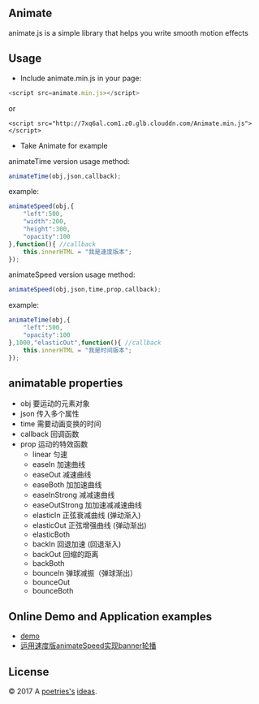 Animate
---
animate.js is a simple library that helps you write smooth motion effects


Usage
---

- Include animate.min.js in your page:

```javascript
<script src=animate.min.js></script>
```

or 

```
<script src="http://7xq6al.com1.z0.glb.clouddn.com/Animate.min.js"></script>
```

- Take Animate for example

animateTime version usage method:

```javascript
animateTime(obj,json,callback);
```

example:

```javascript
animateSpeed(obj,{
	"left":500,
	"width":200,
	"height":300,
	"opacity":100
},function(){ //callback
	this.innerHTML = "我是速度版本";
});
```

animateSpeed version usage method:

```javascript
animateSpeed(obj,json,time,prop,callback);
```

example:

```javascript
animateTime(obj,{
	"left":500,
	"opacity":100
},1000,"elasticOut",function(){ //callback
	this.innerHTML = "我是时间版本";
});
```

animatable properties
---

- obj 要运动的元素对象
- json 传入多个属性
- time 需要动画变换的时间
- callback 回调函数
- prop 运动的特效函数
  - linear 匀速
  - easeIn 加速曲线
  - easeOut 减速曲线
  - easeBoth 加加速曲线
  - easeInStrong 减减速曲线
  - easeOutStrong 加加速减减速曲线
  - elasticIn 正弦衰减曲线 (弹动渐入)
  - elasticOut 正弦增强曲线 (弹动渐出)
  - elasticBoth
  - backIn 回退加速 (回退渐入)
  - backOut 回缩的距离
  - backBoth
  - bounceIn 弹球减振（弹球渐出）
  - bounceOut 
  - bounceBoth


Online Demo and Application examples
---

- [demo](http://codepen.io/poetries/pen/dNMRoQ)
- [运用速度版animateSpeed实现banner轮播](http://codepen.io/poetries/pen/ZLWyWJ)


License
---

© 2017 A [poetries's](http://blog.poetries.top) [ideas](https://github.com/poetries/ideas).	